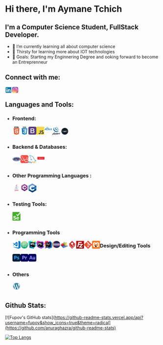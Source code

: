 # Hi there, I'm Aymane Tchich

## I'm a Computer Science Student, FullStack Developer.

- 🌱 I’m currently learning all about computer science
- 👯 Thirsty for learning more about IOT technologies
- 🥅 Goals: Starting my Enginnering Degree and ooking forward to become an Entreprenneur

## Connect with me:

[<img align="left" alt="Aymane Tchich IN | LinkedIn" width="22px" src="./icons/linkedin.png" />][linkedin]
[<img align="left" alt="Aymane Tchich IG | Instagram" width="22px" src="./icons/instagram.png" />][instagram]


<!-- [<img align="left" alt="aymanetchich.com" width="22px" src="https://raw.githubusercontent.com/iconic/open-iconic/master/svg/globe.svg" />][website] -->

<br />

## Languages and Tools: <br />
- ### Frontend:

  <img align="left" alt="HTML5" width="26px" src="https://raw.githubusercontent.com/github/explore/80688e429a7d4ef2fca1e82350fe8e3517d3494d/topics/html/html.png" />

  <img align="left" alt="CSS3" width="26px" src="https://raw.githubusercontent.com/github/explore/80688e429a7d4ef2fca1e82350fe8e3517d3494d/topics/css/css.png" />

  <img align="left" alt="Bootstrap" width="26px" src="https://raw.githubusercontent.com/github/explore/80688e429a7d4ef2fca1e82350fe8e3517d3494d/topics/bootstrap/bootstrap.png" />


  <img align="left" alt="JavaScript" width="26px" src="https://raw.githubusercontent.com/github/explore/80688e429a7d4ef2fca1e82350fe8e3517d3494d/topics/javascript/javascript.png" />

  <img align="left" alt="Ajax" width="26px" src="./icons/ajax.png" />

  <img align="left" alt="jquery" width="26px" src="./icons/jquery.png" />

  <img align="left" alt="API" width="30px" src="./icons/api.png" />


<br /> <br />

- ### Backend & Databases:

    <img align="left" alt="PHP" width="26px" src="https://raw.githubusercontent.com/github/explore/80688e429a7d4ef2fca1e82350fe8e3517d3494d/topics/php/php.png" />

    <img align="left" alt="Laravel" width="26px" src="./icons/laravel.png" />

    <img align="left" alt="MySQL" width="26px" src="./icons/mysql.png" />

    <img align="left" alt="Oracle" width="30px" src="./icons/oracle.png" />

<br /> <br />

- ### Other Programming Languages :

  <img align="left" alt="java" width="26px" src="./icons/java.png" />
  <img align="left" alt="C#" width="26px" src="./icons/CSharp.png" />
  <img align="left" alt="C++" width="26px" src="./icons/c++.svg" />

<br /><br />
- ### Testing Tools:
  <img align="left" alt="seleniun" width="26px" src="./icons/selenium.png" />

<br /><br />

- ### Programming Tools
    <img align="left" alt="Visual Studio Code" width="26px" src="https://raw.githubusercontent.com/github/explore/80688e429a7d4ef2fca1e82350fe8e3517d3494d/topics/visual-studio-code/visual-studio-code.png" />
    <img align="left" alt="ruby" width="26px" src="./icons/atom.png" />
    <img align="left" alt="webstorm" width="26px" src="./icons/webstorm.png"/>
    <img align="left" alt="phpstorm" width="26px" src="./icons/phpstorm.png"/>
    <img align="left" alt="intelligIDEA" width="26px" src="./icons/intellij.png"/>
    <img align="left" alt="eclipse" width="26px" src="./icons/eclipse.png"/>
    <img align="left" alt="powerdesigner" width="26px" src="./icons/powerdesigner.png"/>
    <img align="left" alt="Visual Paradigm" width="26px" src="./icons/vsparadigm.png"/>
    <img align="left" alt="filezilla" width="26px" src="./icons/filezilla.png"/>
    <img align="left" alt="git" width="26px" src="./icons/git.png"/>
	<img align="left" alt="Xampp" width="26px" src="./icons/xampp.png"/>
	
- ### Design/Editing Tools
	<img align="left" alt="ps" width="26px" src="./icons/ps.png"/>
	<img align="left" alt="pr" width="26px" src="./icons/pr.png"/>
	<img align="left" alt="au" width="26px" src="./icons/au.png"/>


<br /><br />
- ### Others

    <img align="left" alt="wordpress" width="26px" src="./icons/wp.png" />

<br /><br />

## Github Stats:

[![Fupov's GitHub stats](https://github-readme-stats.vercel.app/api?username=fupov&show_icons=true&theme=radical](https://github.com/anuraghazra/github-readme-stats)

[![Top Langs](https://github-readme-stats.vercel.app/api/top-langs/?username=fupov&langs_count=10&layout=compact&theme=radical)](https://github.com/anuraghazra/github-readme-stats)



[website]: https://aymanetchich.com/
[instagram]: https://www.instagram.com/aymanedesu/
[linkedin]: https://www.linkedin.com/in/tchich-aymane/
